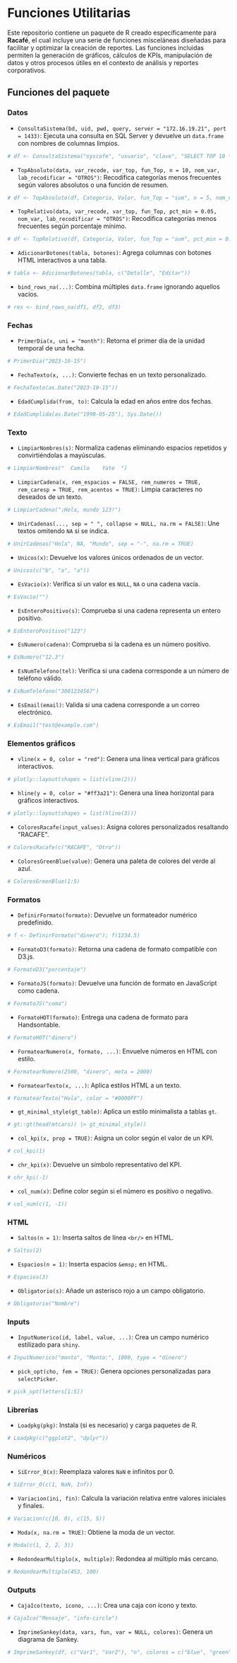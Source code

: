 # Funciones Utilitarias

Este repositorio contiene un paquete de R creado específicamente para **Racafé**, el cual incluye una serie de funciones misceláneas diseñadas para facilitar y optimizar la creación de reportes. Las funciones incluidas permiten la generación de gráficos, cálculos de KPIs, manipulación de datos y otros procesos útiles en el contexto de análisis y reportes corporativos.
## Funciones del paquete

### Datos
- `ConsultaSistema(bd, uid, pwd, query, server = "172.16.19.21", port = 1433)`: Ejecuta una consulta en SQL Server y devuelve un `data.frame` con nombres de columnas limpios.
```r
# df <- ConsultaSistema("syscafe", "usuario", "clave", "SELECT TOP 10 * FROM tabla")
```
- `TopAbsoluto(data, var_recode, var_top, fun_Top, n = 10, nom_var, lab_recodificar = "OTROS")`: Recodifica categorías menos frecuentes según valores absolutos o una función de resumen.
```r
# df <- TopAbsoluto(df, Categoria, Valor, fun_Top = "sum", n = 5, nom_var = "CategoriaTop")
```
- `TopRelativo(data, var_recode, var_top, fun_Top, pct_min = 0.05, nom_var, lab_recodificar = "OTROS")`: Recodifica categorías menos frecuentes según porcentaje mínimo.
```r
# df <- TopRelativo(df, Categoria, Valor, fun_Top = "sum", pct_min = 0.05, nom_var = "CategoriaTop")
```
- `AdicionarBotones(tabla, botones)`: Agrega columnas con botones HTML interactivos a una tabla.
```r
# tabla <- AdicionarBotones(tabla, c("Detalle", "Editar"))
```
- `bind_rows_na(...)`: Combina múltiples `data.frame` ignorando aquellos vacíos.
```r
# res <- bind_rows_na(df1, df2, df3)
```

### Fechas
- `PrimerDia(x, uni = "month")`: Retorna el primer día de la unidad temporal de una fecha.
```r
# PrimerDia("2023-10-15")
```
- `FechaTexto(x, ...)`: Convierte fechas en un texto personalizado.
```r
# FechaTexto(as.Date("2023-10-15"))
```
- `EdadCumplida(from, to)`: Calcula la edad en años entre dos fechas.
```r
# EdadCumplida(as.Date("1990-05-25"), Sys.Date())
```

### Texto
- `LimpiarNombres(s)`: Normaliza cadenas eliminando espacios repetidos y convirtiéndolas a mayúsculas.
```r
# LimpiarNombres("  Camilo    Yate  ")
```
- `LimpiarCadena(x, rem_espacios = FALSE, rem_numeros = TRUE, rem_caresp = TRUE, rem_acentos = TRUE)`: Limpia caracteres no deseados de un texto.
```r
# LimpiarCadena("¡Hola, mundo 123!")
```
- `UnirCadenas(..., sep = " ", collapse = NULL, na.rm = FALSE)`: Une textos omitendo `NA` si se indica.
```r
# UnirCadenas("Hola", NA, "Mundo", sep = "-", na.rm = TRUE)
```
- `Unicos(x)`: Devuelve los valores únicos ordenados de un vector.
```r
# Unicos(c("b", "a", "a"))
```
- `EsVacio(x)`: Verifica si un valor es `NULL`, `NA` o una cadena vacía.
```r
# EsVacio("")
```
- `EsEnteroPositivo(s)`: Comprueba si una cadena representa un entero positivo.
```r
# EsEnteroPositivo("123")
```
- `EsNumero(cadena)`: Comprueba si la cadena es un número positivo.
```r
# EsNumero("12.3")
```
- `EsNumTelefono(tel)`: Verifica si una cadena corresponde a un número de teléfono válido.
```r
# EsNumTelefono("3001234567")
```
- `EsEmail(email)`: Valida si una cadena corresponde a un correo electrónico.
```r
# EsEmail("test@example.com")
```

### Elementos gráficos
- `vline(x = 0, color = "red")`: Genera una línea vertical para gráficos interactivos.
```r
# plotly::layout(shapes = list(vline(2)))
```
- `hline(y = 0, color = "#ff3a21")`: Genera una línea horizontal para gráficos interactivos.
```r
# plotly::layout(shapes = list(hline(3)))
```
- `ColoresRacafe(input_values)`: Asigna colores personalizados resaltando "RACAFE".
```r
# ColoresRacafe(c("RACAFE", "Otro"))
```
- `ColoresGreenBlue(value)`: Genera una paleta de colores del verde al azul.
```r
# ColoresGreenBlue(1:5)
```

### Formatos
- `DefinirFormato(formato)`: Devuelve un formateador numérico predefinido.
```r
# f <- DefinirFormato("dinero"); f(1234.5)
```
- `FormatoD3(formato)`: Retorna una cadena de formato compatible con D3.js.
```r
# FormatoD3("porcentaje")
```
- `FormatoJS(formato)`: Devuelve una función de formato en JavaScript como cadena.
```r
# FormatoJS("coma")
```
- `FormatoHOT(formato)`: Entrega una cadena de formato para Handsontable.
```r
# FormatoHOT("dinero")
```
- `FormatearNumero(x, formato, ...)`: Envuelve números en HTML con estilo.
```r
# FormatearNumero(2500, "dinero", meta = 2000)
```
- `FormatearTexto(x, ...)`: Aplica estilos HTML a un texto.
```r
# FormatearTexto("Hola", color = "#0000FF")
```
- `gt_minimal_style(gt_table)`: Aplica un estilo minimalista a tablas `gt`.
```r
# gt::gt(head(mtcars)) |> gt_minimal_style()
```
- `col_kpi(x, prop = TRUE)`: Asigna un color según el valor de un KPI.
```r
# col_kpi(1)
```
- `chr_kpi(x)`: Devuelve un símbolo representativo del KPI.
```r
# chr_kpi(-1)
```
- `col_num(x)`: Define color según si el número es positivo o negativo.
```r
# col_num(c(1, -1))
```

### HTML
- `Saltos(n = 1)`: Inserta saltos de línea `<br/>` en HTML.
```r
# Saltos(2)
```
- `Espacios(n = 1)`: Inserta espacios `&emsp;` en HTML.
```r
# Espacios(3)
```
- `Obligatorio(s)`: Añade un asterisco rojo a un campo obligatorio.
```r
# Obligatorio("Nombre")
```

### Inputs
- `InputNumerico(id, label, value, ...)`: Crea un campo numérico estilizado para `shiny`.
```r
# InputNumerico("monto", "Monto:", 1000, type = "dinero")
```
- `pick_opt(cho, fem = TRUE)`: Genera opciones personalizadas para `selectPicker`.
```r
# pick_opt(letters[1:5])
```

### Librerías
- `Loadpkg(pkg)`: Instala (si es necesario) y carga paquetes de R.
```r
# Loadpkg(c("ggplot2", "dplyr"))
```

### Numéricos
- `SiError_0(x)`: Reemplaza valores `NaN` e infinitos por 0.
```r
# SiError_0(c(1, NaN, Inf))
```
- `Variacion(ini, fin)`: Calcula la variación relativa entre valores iniciales y finales.
```r
# Variacion(c(10, 0), c(15, 5))
```
- `Moda(x, na.rm = TRUE)`: Obtiene la moda de un vector.
```r
# Moda(c(1, 2, 2, 3))
```
- `RedondearMultiplo(x, multiple)`: Redondea al múltiplo más cercano.
```r
# RedondearMultiplo(453, 100)
```

### Outputs
- `CajaIco(texto, icono, ...)`: Crea una caja con ícono y texto.
```r
# CajaIco("Mensaje", "info-circle")
```
- `ImprimeSankey(data, vars, fun, var = NULL, colores)`: Genera un diagrama de Sankey.
```r
# ImprimeSankey(df, c("Var1", "Var2"), "n", colores = c("blue", "green"))
```
